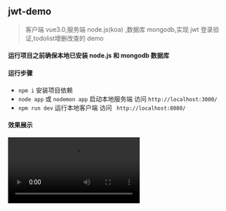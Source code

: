 ## jwt-demo
> 客户端 vue3.0,服务端 node.js(koa) ,数据库 mongodb,实现 jwt 登录验证,todolist增删改查的 demo

####   运行项目之前确保本地已安装 node.js 和 mongodb 数据库

#### 运行步骤

* `npm i` 安装项目依赖
* `node app`  或 `nodemon app`  启动本地服务端 访问 `http://localhost:3000/`
* `npm run dev` 运行本地客户端 访问 ` http://localhost:8080/`


#### 效果展示

![点击预览效果](http://static.ledouya.com/ZxunqV0k8ITwy5Vsx1e4aMCruGCKLOG5.webm)
